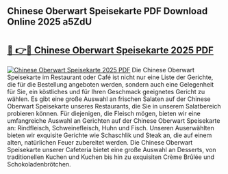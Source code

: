 ## Chinese Oberwart Speisekarte PDF Download Online 2025 a5ZdU

# <h2><a href="http://gca64l.nevu.top/?p=Chinese+Oberwart+Speisekarte">🔗 👉🔴 Chinese Oberwart Speisekarte 2025 PDF</a></h2>

[![Chinese Oberwart Speisekarte 2025 PDF](https://i.imgur.com/dBaPXMq.png)](http://gca64l.nevu.top/?p=Chinese+Oberwart+Speisekarte)
Die Chinese Oberwart Speisekarte im Restaurant oder Café ist nicht nur eine Liste der Gerichte, die für die Bestellung angeboten werden, sondern auch eine Gelegenheit für Sie, ein köstliches und für Ihren Geschmack geeignetes Gericht zu wählen. Es gibt eine große Auswahl an frischen Salaten auf der Chinese Oberwart Speisekarte unseres Restaurants, die Sie in unserem Salatbereich probieren können. Für diejenigen, die Fleisch mögen, bieten wir eine umfangreiche Auswahl an Gerichten auf der Chinese Oberwart Speisekarte an: Rindfleisch, Schweinefleisch, Huhn und Fisch. Unseren Auserwählten bieten wir exquisite Gerichte wie Schaschlik und Steak an, die auf einem alten, natürlichen Feuer zubereitet werden. Die Chinese Oberwart Speisekarte unserer Cafeteria bietet eine große Auswahl an Desserts, von traditionellen Kuchen und Kuchen bis hin zu exquisiten Crème Brûlée und Schokoladenbrötchen.
